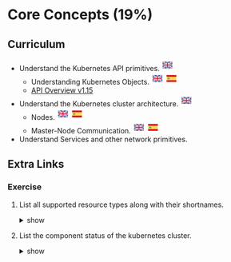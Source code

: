# Core Concepts (19%)

## Curriculum
* Understand the Kubernetes API primitives. [![en](../icons/united-kingdom.png)](https://kubernetes.io/docs/reference/using-api/api-concepts/)
  * Understanding Kubernetes Objects. [![en](../icons/united-kingdom.png)](https://kubernetes.io/docs/concepts/overview/working-with-objects/kubernetes-objects/) [![es](../icons/spain.png)](https://kubernetes.io/es/docs/concepts/overview/working-with-objects/kubernetes-objects/) 
  * [API Overview v1.15](https://kubernetes.io/docs/reference/generated/kubernetes-api/v1.15/)
* Understand the Kubernetes cluster architecture. [![en](../icons/united-kingdom.png)](https://kubernetes.io/docs/concepts/overview/components/)
   * Nodes. [![en](../icons/united-kingdom.png)](https://kubernetes.io/docs/concepts/architecture/nodes/) [![es](../icons/spain.png)](https://kubernetes.io/es/docs/concepts/architecture/nodes/) 
   * Master-Node Communication. [![en](../icons/united-kingdom.png)](https://kubernetes.io/docs/concepts/architecture/master-node-communication/) [![es](../icons/spain.png)](https://kubernetes.io/es/docs/concepts/architecture/master-node-communication/) 
* Understand Services and other network primitives.

## Extra Links

### Exercise

1. List all supported resource types along with their shortnames.
    <details><summary>show</summary>
    <p>

    ```bash
    kubectl api-resources
    ```

    </p>
    </details>

1. List the component status of the kubernetes cluster.
    <details><summary>show</summary>
    <p>

    ```bash
    kubectl get componentstatuses
    ```

    </p>
    </details>